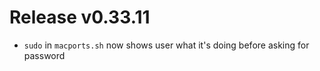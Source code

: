# Release v0.33.11

- `sudo` in `macports.sh` now shows user what it's doing before asking for password
